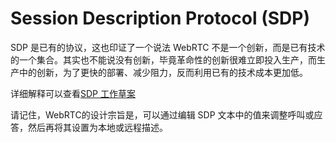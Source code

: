 # Session Description Protocol (SDP)

SDP 是已有的协议，这也印证了一个说法 WebRTC 不是一个创新，而是已有技术的一个集合。其实也不能说没有创新，毕竟革命性的创新很难立即投入生产，而生产中的创新，为了更快的部署、减少阻力，反而利用已有的技术成本更加低。

详细解释可以查看[SDP 工作草案](https://datatracker.ietf.org/doc/draft-ietf-rtcweb-sdp/)


请记住，WebRTC的设计宗旨是，可以通过编辑 SDP 文本中的值来调整呼叫或应答，然后再将其设置为本地或远程描述。